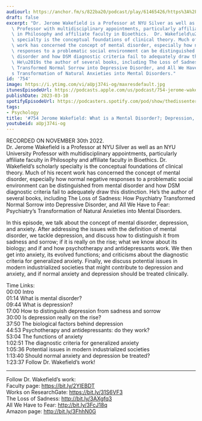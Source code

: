```yaml
---
audiourl: https://anchor.fm/s/822ba20/podcast/play/61465426/https%3A%2F%2Fd3ctxlq1ktw2nl.cloudfront.net%2Fstaging%2F2022-10-30%2Ff5726f4d-02b5-7828-7cbd-6c9f4c9eab28.m4a
draft: false
excerpt: "Dr. Jerome Wakefield is a Professor at NYU Silver as well as an NYU University\
  \ Professor with multidisciplinary appointments, particularly affiliate faculty\
  \ in Philosophy and affiliate faculty in Bioethics.  Dr. Wakefield\u2019s scholarly\
  \ specialty is the conceptual foundations of clinical theory. Much of his recent\
  \ work has concerned the concept of mental disorder, especially how normal negative\
  \ responses to a problematic social environment can be distinguished from mental\
  \ disorder and how DSM diagnostic criteria fail to adequately draw this distinction.\
  \ He\u2019s the author of several books, including The Loss of Sadness: How Psychiatry\
  \ Transformed Normal Sorrow into Depressive Disorder, and All We Have to Fear: Psychiatry\u2019\
  s Transformation of Natural Anxieties into Mental Disorders."
id: '754'
image: https://i.ytimg.com/vi/aUpj374i-og/maxresdefault.jpg
itunesEpisodeUrl: https://podcasts.apple.com/us/podcast/754-jerome-wakefield-what-is-a-mental-disorder/id1451347236?i=1000603639956&uo=4
publishDate: 2023-03-10
spotifyEpisodeUrl: https://podcasters.spotify.com/pod/show/thedissenter/episodes/754-Jerome-Wakefield-What-is-a-Mental-Disorder--Depression--and-Anxiety-e1ri9ci
tags:
- Psychology
title: '#754 Jerome Wakefield: What is a Mental Disorder?; Depression, and Anxiety'
youtubeid: aUpj374i-og
---
```

<div class="timelinks">

RECORDED ON NOVEMBER 30th 2022.  
Dr. Jerome Wakefield is a Professor at NYU Silver as well as an NYU University Professor with multidisciplinary appointments, particularly affiliate faculty in Philosophy and affiliate faculty in Bioethics.  Dr. Wakefield’s scholarly specialty is the conceptual foundations of clinical theory. Much of his recent work has concerned the concept of mental disorder, especially how normal negative responses to a problematic social environment can be distinguished from mental disorder and how DSM diagnostic criteria fail to adequately draw this distinction. He’s the author of several books, including The Loss of Sadness: How Psychiatry Transformed Normal Sorrow into Depressive Disorder, and All We Have to Fear: Psychiatry’s Transformation of Natural Anxieties into Mental Disorders.

In this episode, we talk about the concept of mental disorder, depression, and anxiety. After addressing the issues with the definition of mental disorder, we tackle depression, and discuss how to distinguish it from sadness and sorrow; if it is really on the rise; what we know about its biology; and if and how psychotherapy and antidepressants work. We then get into anxiety, its evolved functions; and criticisms about the diagnostic criteria for generalized anxiety. Finally, we discuss potential issues in modern industrialized societies that might contribute to depression and anxiety, and if normal anxiety and depression should be treated clinically.

Time Links:  
<time>00:00</time> Intro  
<time>01:14</time> What is mental disorder?  
<time>09:44</time> What is depression?  
<time>17:00</time> How to distinguish depression from sadness and sorrow  
<time>30:00</time> Is depression really on the rise?  
<time>37:50</time> The biological factors behind depression  
<time>44:53</time> Psychotherapy and antidepressants: do they work?  
<time>53:04</time> The functions of anxiety  
<time>1:02:51</time> The diagnostic criteria for generalized anxiety  
<time>1:05:36</time> Potential issues in modern industrialized societies  
<time>1:13:40</time> Should normal anxiety and depression be treated?  
<time>1:23:37</time> Follow Dr. Wakefield’s work!

---

Follow Dr. Wakefield’s work:  
Faculty page: https://bit.ly/2YIEBDT  
Works on ResearchGate: https://bit.ly/31S6VF3  
The Loss of Sadness: http://bit.ly/3AXgfq3  
All We Have to Fear: http://bit.ly/3FcJ18q  
Amazon page: http://bit.ly/3FhhN0G
</div>

